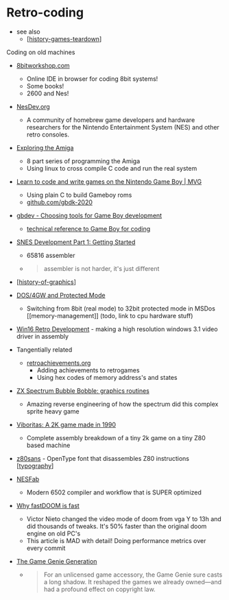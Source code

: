 Retro-coding
============

* see also
    * [[history-games-teardown]]

Coding on old machines
* [8bitworkshop.com](https://8bitworkshop.com/)
    * Online IDE in browser for coding 8bit systems!
    * Some books!
    * 2600 and Nes!
* [NesDev.org](https://www.nesdev.org/)
    * A community of homebrew game developers and hardware researchers for the Nintendo Entertainment System (NES) and other retro consoles.


* [Exploring the Amiga](https://www.thedigitalcatonline.com/blog/2018/05/28/exploring-the-amiga-1/)
    * 8 part series of programming the Amiga
    * Using linux to cross compile C code and run the real system
* [Learn to code and write games on the Nintendo Game Boy | MVG](https://www.youtube.com/watch?v=FzPTK91EJY8&)
    * Using plain C to build Gameboy roms
    * [github.com/gbdk-2020](https://github.com/gbdk-2020/gbdk-2020)
* [gbdev - Choosing tools for Game Boy development](https://gbdev.io/guides/tools.html)
    * [technical reference to Game Boy for coding](https://gbdev.io/pandocs/)
* [SNES Development Part 1: Getting Started](https://blog.wesleyac.com/posts/snes-dev-1-getting-started)
    * 65816 assembler
    * > assembler is not harder, it's just different
* [[history-of-graphics]]
* [DOS/4GW and Protected Mode](https://pikuma.com/blog/what-is-dos4gw-protected-mode)
    * Switching from 8bit (real mode) to 32bit protected mode in MSDos [[memory-management]] (todo, link to cpu hardware stuff)
* [Win16 Retro Development](https://www.os2museum.com/wp/win16-retro-development/) - making a high resolution windows 3.1 video driver in assembly


* Tangentially related
    * [retroachievements.org](https://retroachievements.org/)
        * Adding achievements to retrogames
        * Using hex codes of memory address's and states


* [ZX Spectrum Bubble Bobble: graphics routines](https://emix8.org/bbdisasm/)
    * Amazing reverse engineering of how the spectrum did this complex sprite heavy game
* [Viboritas: A 2K game made in 1990](https://nanochess.org/viboritas.html)
    * Complete assembly breakdown of a tiny 2k game on a tiny Z80 based machine

* [z80sans](https://github.com/nevesnunes/z80-sans) -  OpenType font that disassembles Z80 instructions [[typography]]


* [NESFab](https://pubby.games/nesfab.html)
    * Modern 6502 compiler and workflow that is SUPER optimized

* [Why fastDOOM is fast](https://fabiensanglard.net/fastdoom/index.html)
    * Victor Nieto changed the video mode of doom from vga Y to 13h and did thousands of tweaks. It's 50% faster than the original doom engine on old PC's
    * This article is MAD with detail! Doing performance metrics over every commit


* [The Game Genie Generation](https://tedium.co/2025/07/21/the-game-genie-generation/)
    * > For an unlicensed game accessory, the Game Genie sure casts a long shadow. It reshaped the games we already owned—and had a profound effect on copyright law.

[//begin]: # "Autogenerated link references for markdown compatibility"
[history-games-teardown]: history-games-teardown.md "History - Games - Teardown"
[history-of-graphics]: history-of-graphics.md "History of Graphics"
[typography]: typography.md "Typography"
[//end]: # "Autogenerated link references"